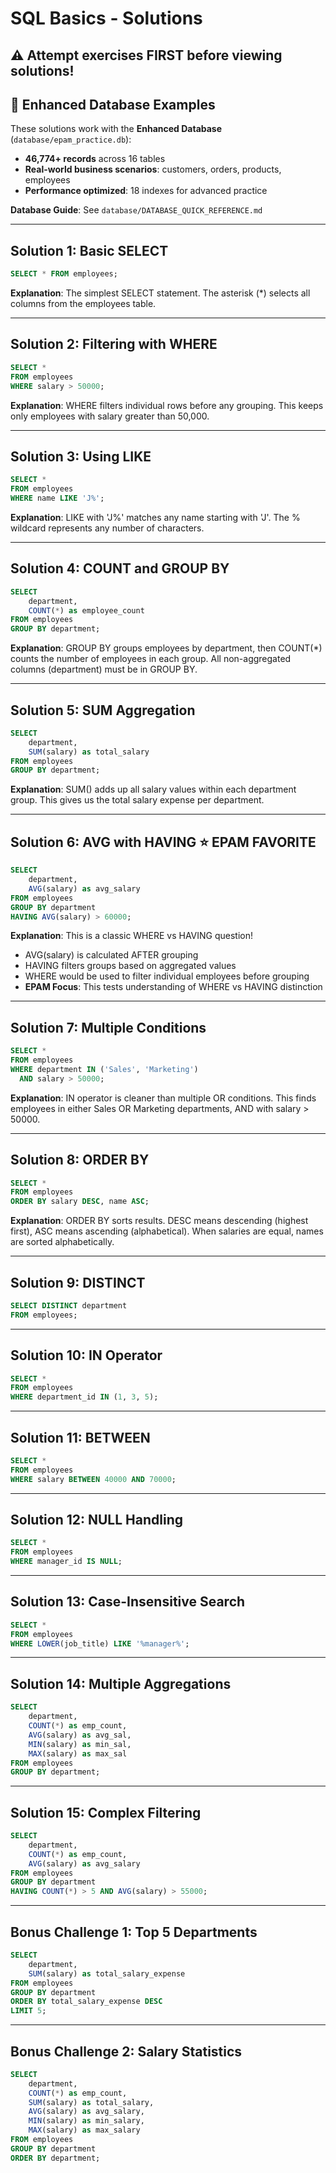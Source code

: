 # SQL Basics - Solutions

## ⚠️ Attempt exercises FIRST before viewing solutions!

## 🚀 Enhanced Database Examples
These solutions work with the **Enhanced Database** (`database/epam_practice.db`):
- **46,774+ records** across 16 tables
- **Real-world business scenarios**: customers, orders, products, employees
- **Performance optimized**: 18 indexes for advanced practice

**Database Guide**: See `database/DATABASE_QUICK_REFERENCE.md`

---

## Solution 1: Basic SELECT
```sql
SELECT * FROM employees;
```

**Explanation**: The simplest SELECT statement. The asterisk (*) selects all columns from the employees table.

---

## Solution 2: Filtering with WHERE
```sql
SELECT * 
FROM employees
WHERE salary > 50000;
```

**Explanation**: WHERE filters individual rows before any grouping. This keeps only employees with salary greater than 50,000.

---

## Solution 3: Using LIKE
```sql
SELECT * 
FROM employees
WHERE name LIKE 'J%';
```

**Explanation**: LIKE with 'J%' matches any name starting with 'J'. The % wildcard represents any number of characters.

---

## Solution 4: COUNT and GROUP BY
```sql
SELECT 
    department,
    COUNT(*) as employee_count
FROM employees
GROUP BY department;
```

**Explanation**: GROUP BY groups employees by department, then COUNT(*) counts the number of employees in each group. All non-aggregated columns (department) must be in GROUP BY.

---

## Solution 5: SUM Aggregation
```sql
SELECT 
    department,
    SUM(salary) as total_salary
FROM employees
GROUP BY department;
```

**Explanation**: SUM() adds up all salary values within each department group. This gives us the total salary expense per department.

---

## Solution 6: AVG with HAVING ⭐ EPAM FAVORITE
```sql
SELECT 
    department,
    AVG(salary) as avg_salary
FROM employees
GROUP BY department
HAVING AVG(salary) > 60000;
```

**Explanation**: This is a classic WHERE vs HAVING question! 
- AVG(salary) is calculated AFTER grouping
- HAVING filters groups based on aggregated values
- WHERE would be used to filter individual employees before grouping
- **EPAM Focus**: This tests understanding of WHERE vs HAVING distinction

---

## Solution 7: Multiple Conditions
```sql
SELECT * 
FROM employees
WHERE department IN ('Sales', 'Marketing')
  AND salary > 50000;
```

**Explanation**: IN operator is cleaner than multiple OR conditions. This finds employees in either Sales OR Marketing departments, AND with salary > 50000.

---

## Solution 8: ORDER BY
```sql
SELECT * 
FROM employees
ORDER BY salary DESC, name ASC;
```

**Explanation**: ORDER BY sorts results. DESC means descending (highest first), ASC means ascending (alphabetical). When salaries are equal, names are sorted alphabetically.

---

## Solution 9: DISTINCT
```sql
SELECT DISTINCT department 
FROM employees;
```

---

## Solution 10: IN Operator
```sql
SELECT * 
FROM employees
WHERE department_id IN (1, 3, 5);
```

---

## Solution 11: BETWEEN
```sql
SELECT * 
FROM employees
WHERE salary BETWEEN 40000 AND 70000;
```

---

## Solution 12: NULL Handling
```sql
SELECT * 
FROM employees
WHERE manager_id IS NULL;
```

---

## Solution 13: Case-Insensitive Search
```sql
SELECT * 
FROM employees
WHERE LOWER(job_title) LIKE '%manager%';
```

---

## Solution 14: Multiple Aggregations
```sql
SELECT 
    department,
    COUNT(*) as emp_count,
    AVG(salary) as avg_sal,
    MIN(salary) as min_sal,
    MAX(salary) as max_sal
FROM employees
GROUP BY department;
```

---

## Solution 15: Complex Filtering
```sql
SELECT 
    department,
    COUNT(*) as emp_count,
    AVG(salary) as avg_salary
FROM employees
GROUP BY department
HAVING COUNT(*) > 5 AND AVG(salary) > 55000;
```

---

## Bonus Challenge 1: Top 5 Departments
```sql
SELECT 
    department,
    SUM(salary) as total_salary_expense
FROM employees
GROUP BY department
ORDER BY total_salary_expense DESC
LIMIT 5;
```

---

## Bonus Challenge 2: Salary Statistics
```sql
SELECT 
    department,
    COUNT(*) as emp_count,
    SUM(salary) as total_salary,
    AVG(salary) as avg_salary,
    MIN(salary) as min_salary,
    MAX(salary) as max_salary
FROM employees
GROUP BY department
ORDER BY department;
```
